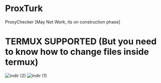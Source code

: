 # ProxTurk
ProxyChecker [May Not Work, its on construction phase]

# TERMUX SUPPORTED (But you need to know how to change files inside termux)
![indir (2)](https://github.com/user-attachments/assets/ea99a243-7a7e-411f-908e-241d2af356cb)
![indir (1)](https://github.com/user-attachments/assets/b0384ab6-a7f1-4da9-93f4-4aba3e091825)

